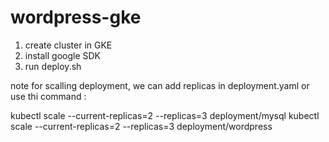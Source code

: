 # wordpress-gke

1. create cluster in GKE
2. install google SDK
3. run deploy.sh

note for scalling deployment, we can add replicas in deployment.yaml or use thi command :

kubectl scale --current-replicas=2 --replicas=3 deployment/mysql
kubectl scale --current-replicas=2 --replicas=3 deployment/wordpress
